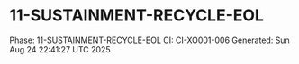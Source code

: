 # 11-SUSTAINMENT-RECYCLE-EOL
Phase: 11-SUSTAINMENT-RECYCLE-EOL
CI: CI-XO001-006
Generated: Sun Aug 24 22:41:27 UTC 2025
